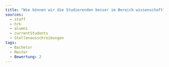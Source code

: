 ```yaml
---
title: "Wie können wir die Studierenden besser im Bereich wissenschaftliches Arbeiten/ Schreiben unterstützen?"
sources:
  - staff
  - hrk
  - alumni
  - currentStudents
  - Stellenausschreibungen
tags:
  - Bachelor
  - Master
  - Bewertung: 2
---
```

